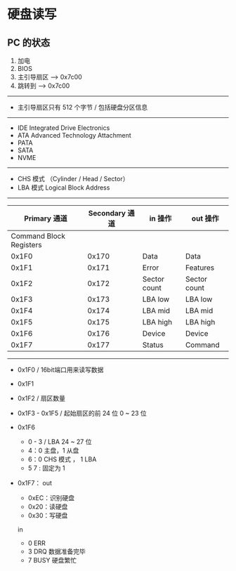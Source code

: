 # 硬盘读写

## PC 的状态

1. 加电
2. BIOS
3. 主引导扇区 --> 0x7c00
4. 跳转到 --> 0x7c00

---

- 主引导扇区只有 512 个字节 / 包括硬盘分区信息

---

- IDE Integrated Drive Electronics
- ATA Advanced Technology Attachment
- PATA
- SATA
- NVME

---

- CHS 模式 （Cylinder / Head / Sector）
- LBA 模式 Logical Block Address

---

| Primary 通道            | Secondary 通道 | in 操作      | out 操作     |
| ----------------------- | -------------- | ------------ | ------------ |
| Command Block Registers |
| 0x1F0                   | 0x170          | Data         | Data         |
| 0x1F1                   | 0x171          | Error        | Features     |
| 0x1F2                   | 0x172          | Sector count | Sector count |
| 0x1F3                   | 0x173          | LBA low      | LBA low      |
| 0x1F4                   | 0x174          | LBA mid      | LBA mid      |
| 0x1F5                   | 0x175          | LBA high     | LBA high     |
| 0x1F6                   | 0x176          | Device       | Device       |
| 0x1F7                   | 0x177          | Status       | Command      |

---

- 0x1F0 / 16bit端口用来读写数据
- 0x1F1
- 0x1F2 / 扇区数量
- 0x1F3 - 0x1F5 / 起始扇区的前 24 位 0 ~ 23 位
- 0x1F6
    - 0 - 3 / LBA 24 ~ 27 位
    - 4：0 主盘，1 从盘
    - 6：0 CHS 模式 ， 1 LBA
    - 5 7 : 固定为 1
- 0x1F7：
    out
    - 0xEC：识别硬盘
    - 0x20：读硬盘
    - 0x30：写硬盘

    in
    - 0 ERR
    - 3 DRQ 数据准备完毕
    - 7 BUSY 硬盘繁忙
